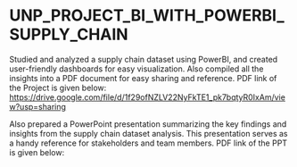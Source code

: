 # UNP_PROJECT_BI_WITH_POWERBI_SUPPLY_CHAIN

Studied and analyzed a supply chain dataset using PowerBI, and created user-friendly dashboards for easy visualization. Also compiled all the insights into a PDF document for easy sharing and reference. PDF link of the Project is given below:           
https://drive.google.com/file/d/1f29ofNZLV22NyFkTE1_pk7bqtyR0IxAm/view?usp=sharing

Also prepared a PowerPoint presentation summarizing the key findings and insights from the supply chain dataset analysis. This presentation serves as a handy reference for stakeholders and team members. PDF link of the PPT is given below:      
